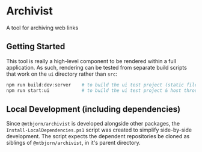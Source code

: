 # Archivist

A tool for archiving web links

## Getting Started

This tool is really a high-level component to be rendered within a full application. As such, rendering can be tested from separate build scripts that work on the `ui` directory rather than `src`:

````powershell
npm run build:dev:server    # to build the ui test project (static files only)
npm run start:ui            # to build the ui test project & host through webpack-dev-server
````

## Local Development (including dependencies)

Since `@mtbjorn/archivist` is developed alongside other packages, the `Install-LocalDependencies.ps1` script was created to simplify side-by-side development. The script expects the dependent repositories be cloned as siblings of `@mtbjorn/archivist`, in it's parent directory.
